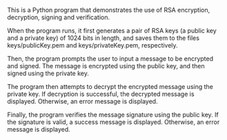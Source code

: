 This is a Python program that demonstrates the use of RSA encryption, decryption, signing and verification.

When the program runs, it first generates a pair of RSA keys (a public key and a private key) of 1024 bits in length, and saves them to the files keys/publicKey.pem and keys/privateKey.pem, respectively.

Then, the program prompts the user to input a message to be encrypted and signed. The message is encrypted using the public key, and then signed using the private key.

The program then attempts to decrypt the encrypted message using the private key. If decryption is successful, the decrypted message is displayed. Otherwise, an error message is displayed.

Finally, the program verifies the message signature using the public key. If the signature is valid, a success message is displayed. Otherwise, an error message is displayed.
